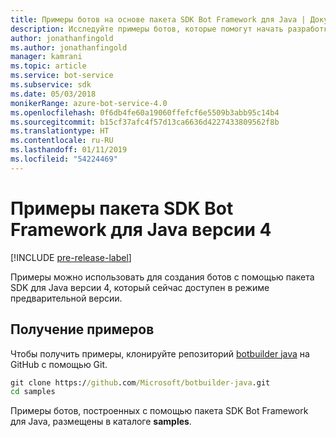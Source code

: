 ```yaml
---
title: Примеры ботов на основе пакета SDK Bot Framework для Java | Документация Майкрософт
description: Исследуйте примеры ботов, которые помогут начать разработку бота с помощью пакета SDK Bot Framework для Java.
author: jonathanfingold
ms.author: jonathanfingold
manager: kamrani
ms.topic: article
ms.service: bot-service
ms.subservice: sdk
ms.date: 05/03/2018
monikerRange: azure-bot-service-4.0
ms.openlocfilehash: 0f6db4fe60a19060ffefcf6e5509b3abb95c14b4
ms.sourcegitcommit: b15cf37afc4f57d13ca6636d4227433809562f8b
ms.translationtype: HT
ms.contentlocale: ru-RU
ms.lasthandoff: 01/11/2019
ms.locfileid: "54224469"
---
```

# <a name="bot-framework-sdk-v4-java-samples"></a>Примеры пакета SDK Bot Framework для Java версии 4
[!INCLUDE [pre-release-label](../includes/pre-release-label.md)]

Примеры можно использовать для создания ботов с помощью пакета SDK для Java версии 4, который сейчас доступен в режиме предварительной версии.

## <a name="get-the-samples"></a>Получение примеров
Чтобы получить примеры, клонируйте репозиторий [botbuilder java](https://github.com/Microsoft/botbuilder-java) на GitHub с помощью Git.

```cmd
git clone https://github.com/Microsoft/botbuilder-java.git
cd samples
```
Примеры ботов, построенных с помощью пакета SDK Bot Framework для Java, размещены в каталоге **samples**.
